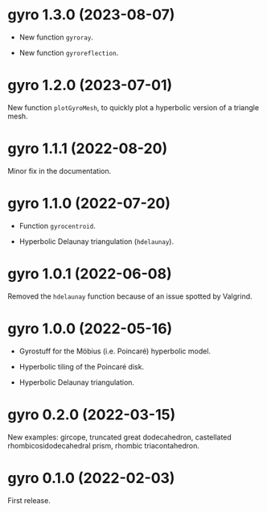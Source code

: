 # gyro 1.3.0 (2023-08-07)

- New function `gyroray`. 

- New function `gyroreflection`.


# gyro 1.2.0 (2023-07-01)

New function `plotGyroMesh`, to quickly plot a hyperbolic version of a 
triangle mesh.


# gyro 1.1.1 (2022-08-20)

Minor fix in the documentation.


# gyro 1.1.0 (2022-07-20)

- Function `gyrocentroid`.

- Hyperbolic Delaunay triangulation (`hdelaunay`).


# gyro 1.0.1 (2022-06-08)

Removed the `hdelaunay` function because of an issue spotted by Valgrind.


# gyro 1.0.0 (2022-05-16)

- Gyrostuff for the Möbius (i.e. Poincaré) hyperbolic model.

- Hyperbolic tiling of the Poincaré disk.

- Hyperbolic Delaunay triangulation.


# gyro 0.2.0 (2022-03-15)

New examples: gircope, truncated great dodecahedron, castellated rhombicosidodecahedral prism, rhombic triacontahedron.


# gyro 0.1.0 (2022-02-03)

First release.
